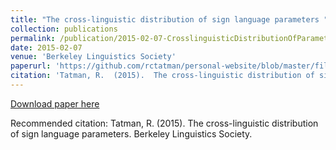 ```yaml
---
title: "The cross-linguistic distribution of sign language parameters "
collection: publications
permalink: /publication/2015-02-07-CrosslinguisticDistributionOfParameters_Presentation  
date: 2015-02-07
venue: 'Berkeley Linguistics Society'
paperurl: 'https://github.com/rctatman/personal-website/blob/master/files/Tatman_2015_CrosslinguisticDistributionOfParameters_Presentation.pdf  '
citation: 'Tatman, R.  (2015).  The cross-linguistic distribution of sign language parameters.  Berkeley Linguistics Society.  '
---
```

[Download paper here](https://github.com/rctatman/personal-website/blob/master/files/Tatman_2015_CrosslinguisticDistributionOfParameters_Presentation.pdf  )

Recommended citation: Tatman, R.  (2015).  The cross-linguistic distribution of sign language parameters.  Berkeley Linguistics Society.  